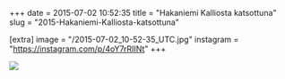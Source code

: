 +++
date = 2015-07-02 10:52:35
title = "Hakaniemi Kalliosta katsottuna"
slug = "2015-Hakaniemi-Kalliosta-katsottuna"

[extra]
image = "/2015-07-02_10-52-35_UTC.jpg"
instagram = "https://instagram.com/p/4oY7rRIINt"
+++

<img src="/2015-07-02_10-52-35_UTC.jpg" />
